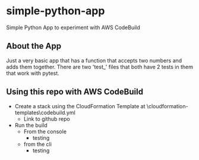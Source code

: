 # simple-python-app
Simple Python App to experiment with AWS CodeBuild

## About the App
Just a very basic app that has a function that accepts two numbers and adds them together.
There are two 'test_' files that both have 2 tests in them that work with pytest.

## Using this repo with AWS CodeBuild
- Create a stack using the CloudFormation Template at \cloudformation-templates\codebuild.yml
  - Link to github repo
- Run the build
  - From the console
    - testing
  - from the cli
    - testing
